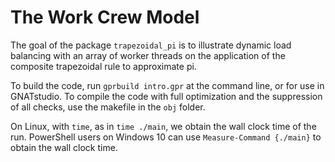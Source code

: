 # The Work Crew Model

The goal of the package ``trapezoidal_pi`` is to illustrate 
dynamic load balancing with an array of worker threads
on the application of the composite trapezoidal rule to approximate pi.

To build the code, run ``gprbuild intro.gpr`` at the command line,
or for use in GNATstudio.  To compile the code with full optimization
and the suppression of all checks, use the makefile in the ``obj`` folder.

On Linux, with ``time``, as in ``time ./main``, 
we obtain the wall clock time of the run.
PowerShell users on Windows 10 can use ``Measure-Command {./main}``
to obtain the wall clock time.
